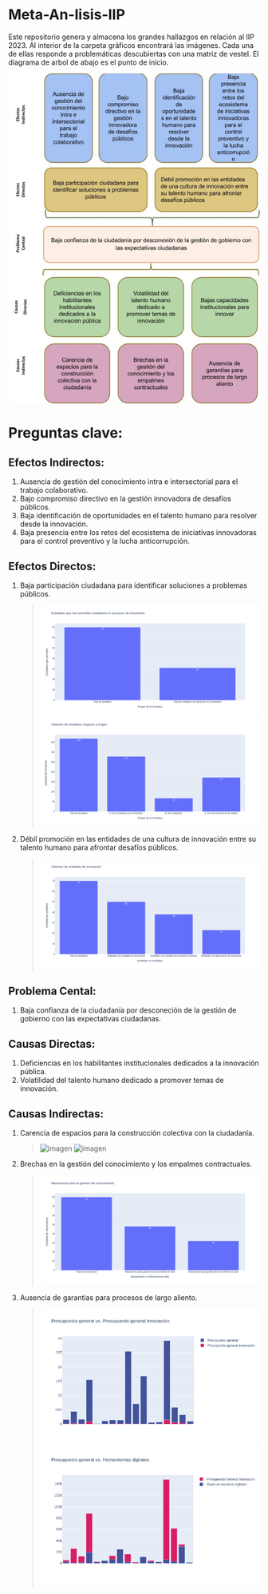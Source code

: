 # Meta-An-lisis-IIP
Este repositorio genera y almacena los grandes hallazgos en relación al IIP 2023. Al interior de la carpeta gráficos encontrará las imágenes. Cada una de ellas responde a problemáticas descubiertas con una matriz de vestel. El diagrama de arbol de abajo es el punto de inicio.

![Árbol de problemas](./files/arbol.jpg)

# Preguntas clave:

## Efectos Indirectos:
1. Ausencia de gestión del conocimiento intra e intersectorial para el trabajo colaborativo.
2. Bajo compromiso directivo en la gestión innovadora de desafíos públicos.
3. Baja identificación de oportunidades en el talento humano para resolver desde la innovación.
4. Baja presencia entre los retos del ecosistema de iniciativas innovadoras para el control preventivo y la lucha anticorrupción.

## Efectos Directos:
1. Baja participación ciudadana para identificar soluciones a problemas públicos.
    > ![imagen](./files/graficos/1.%20Efectos%20Directos/a/Entidades_participativas.png)
    > ![imagen](./files/graficos/1.%20Efectos%20Directos/a/Volumen_iniciativas_vs_origen.png)
2. Débil promoción en las entidades de una cultura de innovación entre su talento humano para afrontar desafíos públicos.
    > ![imagen](./files/graficos/1.%20Efectos%20Directos/b/Volumen_entidades_vs_unidades.png)

## Problema Cental:
1. Baja confianza de la ciudadanía por desconeción de la gestión de gobierno con las expectativas ciudadanas.

## Causas Directas:
1. Deficiencias en los habilitantes institucionales dedicados a la innovación pública.
2. Volatilidad del talento humano dedicado a promover temas de innovación.

## Causas Indirectas:
1. Carencia de espacios para la construcción colectiva con la ciudadanía.
    > ![imagen](./files/graficos/3.%20Causas%20Indirectas/a/Volumen_actividades_vs_orientación.png)
    > ![imagen](./files/graficos/3.%20Causas%20Indirectas/a/Volumen_canales_vs_orientación.png)
2. Brechas en la gestión del conocimiento y los empalmes contractuales.
    > ![imagen](./files/graficos/3.%20Causas%20Indirectas/b/Mecanismos_GCI.png)
3. Ausencia de garantías para procesos de largo aliento.
    > ![imagen](./files/graficos/3.%20Causas%20Indirectas/c/general_vs_general_inno.png)
    > ![imagen](./files/graficos/3.%20Causas%20Indirectas/c/herramientas_vs_general_inno.png)